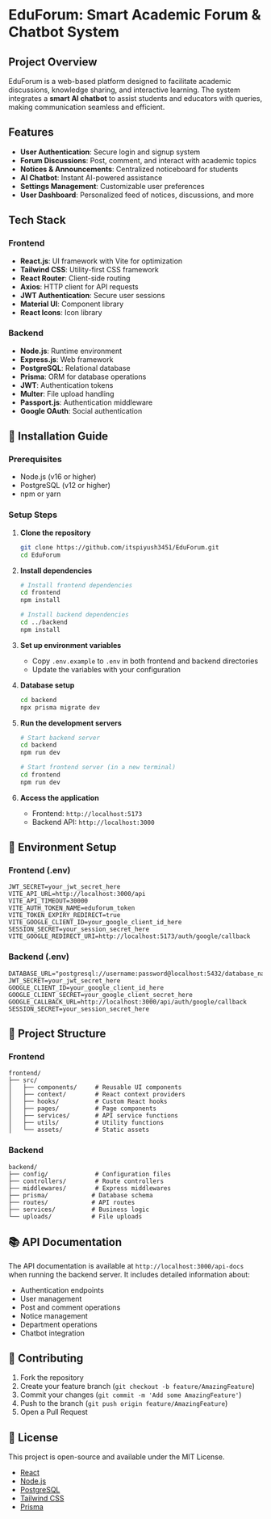 # EduForum: Smart Academic Forum & Chatbot System

##  Project Overview
EduForum is a web-based platform designed to facilitate academic discussions, knowledge sharing, and interactive learning. The system integrates a **smart AI chatbot** to assist students and educators with queries, making communication seamless and efficient.

##  Features
-  **User Authentication**: Secure login and signup system
-  **Forum Discussions**: Post, comment, and interact with academic topics
-  **Notices & Announcements**: Centralized noticeboard for students
-  **AI Chatbot**: Instant AI-powered assistance
-  **Settings Management**: Customizable user preferences
-  **User Dashboard**: Personalized feed of notices, discussions, and more

##  Tech Stack
### Frontend
- **React.js**: UI framework with Vite for optimization
- **Tailwind CSS**: Utility-first CSS framework
- **React Router**: Client-side routing
- **Axios**: HTTP client for API requests
- **JWT Authentication**: Secure user sessions
- **Material UI**: Component library
- **React Icons**: Icon library

### Backend
- **Node.js**: Runtime environment
- **Express.js**: Web framework
- **PostgreSQL**: Relational database
- **Prisma**: ORM for database operations
- **JWT**: Authentication tokens
- **Multer**: File upload handling
- **Passport.js**: Authentication middleware
- **Google OAuth**: Social authentication

## 🚀 Installation Guide

### Prerequisites
- Node.js (v16 or higher)
- PostgreSQL (v12 or higher)
- npm or yarn

### Setup Steps

1. **Clone the repository**
   ```sh
   git clone https://github.com/itspiyush3451/EduForum.git
   cd EduForum
   ```

2. **Install dependencies**
   ```sh
   # Install frontend dependencies
   cd frontend
   npm install

   # Install backend dependencies
   cd ../backend
   npm install
   ```

3. **Set up environment variables**
   - Copy `.env.example` to `.env` in both frontend and backend directories
   - Update the variables with your configuration

4. **Database setup**
   ```sh
   cd backend
   npx prisma migrate dev
   ```

5. **Run the development servers**
   ```sh
   # Start backend server
   cd backend
   npm run dev

   # Start frontend server (in a new terminal)
   cd frontend
   npm run dev
   ```

6. **Access the application**
   - Frontend: `http://localhost:5173`
   - Backend API: `http://localhost:3000`

## 🔧 Environment Setup

### Frontend (.env)
```env
JWT_SECRET=your_jwt_secret_here
VITE_API_URL=http://localhost:3000/api
VITE_API_TIMEOUT=30000
VITE_AUTH_TOKEN_NAME=eduforum_token
VITE_TOKEN_EXPIRY_REDIRECT=true
VITE_GOOGLE_CLIENT_ID=your_google_client_id_here
SESSION_SECRET=your_session_secret_here
VITE_GOOGLE_REDIRECT_URI=http://localhost:5173/auth/google/callback
```

### Backend (.env)
```env
DATABASE_URL="postgresql://username:password@localhost:5432/database_name"
JWT_SECRET=your_jwt_secret_here
GOOGLE_CLIENT_ID=your_google_client_id_here
GOOGLE_CLIENT_SECRET=your_google_client_secret_here
GOOGLE_CALLBACK_URL=http://localhost:3000/api/auth/google/callback
SESSION_SECRET=your_session_secret_here
```

## 📁 Project Structure

### Frontend
```
frontend/
├── src/
│   ├── components/     # Reusable UI components
│   ├── context/        # React context providers
│   ├── hooks/          # Custom React hooks
│   ├── pages/          # Page components
│   ├── services/       # API service functions
│   ├── utils/          # Utility functions
│   └── assets/         # Static assets
```

### Backend
```
backend/
├── config/             # Configuration files
├── controllers/        # Route controllers
├── middlewares/        # Express middlewares
├── prisma/            # Database schema
├── routes/            # API routes
├── services/          # Business logic
└── uploads/           # File uploads
```

## 📚 API Documentation

The API documentation is available at `http://localhost:3000/api-docs` when running the backend server. It includes detailed information about:
- Authentication endpoints
- User management
- Post and comment operations
- Notice management
- Department operations
- Chatbot integration

## 🤝 Contributing

1. Fork the repository
2. Create your feature branch (`git checkout -b feature/AmazingFeature`)
3. Commit your changes (`git commit -m 'Add some AmazingFeature'`)
4. Push to the branch (`git push origin feature/AmazingFeature`)
5. Open a Pull Request

## 📄 License
This project is open-source and available under the MIT License.

- [React](https://reactjs.org/)
- [Node.js](https://nodejs.org/)
- [PostgreSQL](https://www.postgresql.org/)
- [Tailwind CSS](https://tailwindcss.com/)
- [Prisma](https://www.prisma.io/)
